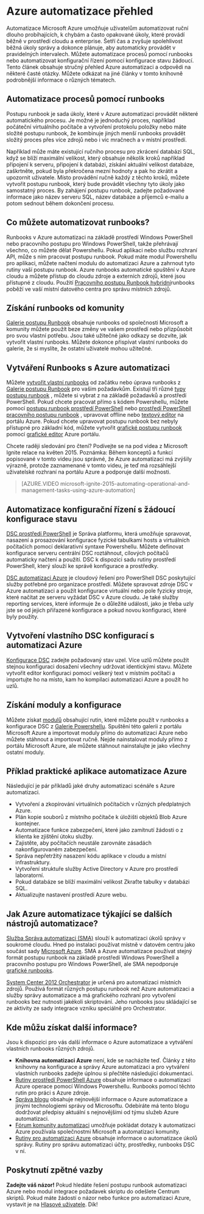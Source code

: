 <properties
    pageTitle="Co je Azure automatizaci | Microsoft Azure"
    description="Zjistěte, jaké hodnoty poskytuje Azure automatizaci a projděte si odpovědi na běžné otázky tak, aby mohli rovnou začít v tématu Vytvoření, použití runbooks a DSC automatizaci Azure."
    services="automation"
    documentationCenter=""
    authors="mgoedtel"
    manager="jwhit"
    editor=""
    keywords="Co je automatizaci, azure automatizaci, azure automatizaci příklady"/>
<tags
    ms.service="automation"
    ms.workload="tbd"
    ms.tgt_pltfrm="na"
    ms.devlang="na"
    ms.topic="get-started-article" 
    ms.date="05/10/2016"
    ms.author="magoedte;bwren"/>

# <a name="azure-automation-overview"></a>Azure automatizace přehled

Automatizace Microsoft Azure umožňuje uživatelům automatizovat ruční dlouho probíhajících, k chybám a často opakované úkoly, které provádí běžně v prostředí cloudu a enterprise. Šetří čas a zvyšuje spolehlivost běžná úkoly správy a dokonce plánuje, aby automaticky provádět v pravidelných intervalech. Můžete automatizace procesů pomocí runbooks nebo automatizovat konfigurační řízení pomocí konfigurace stavu žádoucí. Tento článek obsahuje stručný přehled Azure automatizaci a odpovědi na některé časté otázky. Můžete odkázat na jiné články v tomto knihovně podrobnější informace o různých tématech.


## <a name="automating-processes-with-runbooks"></a>Automatizace procesů pomocí runbooks

Postupu runbook je sada úkoly, které v Azure automatizaci provádět některé automatického procesu. Je možné je jednoduchý proces, například počáteční virtuálního počítače a vytvoření protokolu položky nebo máte složité postupu runbook, že kombinuje jiných menší runbooks provádět složitý proces přes více zdrojů nebo i víc mračnech a v místní prostředí.  

Například může máte existující ručního procesu pro zkrácení databázi SQL, když se blíží maximální velikost, který obsahuje několik kroků například připojení k serveru, připojení k databázi, získání aktuální velikost databáze, zaškrtněte, pokud byla překročena mezní hodnoty a pak ho zkrátit a upozornit uživatele. Místo provádění ručně každý z těchto kroků, můžete vytvořit postupu runbook, který bude provádět všechny tyto úkoly jako samostatný proces. By zahájení postupu runbook, zadejte požadované informace jako název serveru SQL, název databáze a příjemců e-mailu a potom sednout během dokončení procesu. 


## <a name="what-can-runbooks-automate"></a>Co můžete automatizovat runbooks?

Runbooks v Azure automatizaci na základě prostředí Windows PowerShell nebo pracovního postupu pro Windows PowerShell, takže přehrávají všechno, co můžete dělat Powershellu. Pokud aplikaci nebo službu rozhraní API, může s ním pracovat postupu runbook. Pokud máte modul Powershellu pro aplikaci, můžete načtení modulu do automatizaci Azure a zahrnout tyto rutiny vaší postupu runbook. Azure runbooks automatické spuštění v Azure cloudu a můžete přístup do cloudu zdroje a externích zdrojů, které jsou přístupné z cloudu. Použití [Pracovního postupu Runbook hybridní](automation-hybrid-runbook-worker.md)runbooks poběží ve vaší místní datového centra pro správu místních zdrojů. 


## <a name="getting-runbooks-from-the-community"></a>Získání runbooks od komunity

[Galerie postupu Runbook](automation-runbook-gallery.md#runbooks-in-runbook-gallery) obsahuje runbooks od společnosti Microsoft a komunity můžete použít beze změny ve vašem prostředí nebo přizpůsobit pro svou vlastní potřebu. Jsou také užitečné jako odkazy se dozvíte, jak vytvořit vlastní runbooks. Můžete dokonce přispívat vlastní runbooks do galerie, že si myslíte, že ostatní uživatelé mohou užitečné. 


## <a name="creating-runbooks-with-azure-automation"></a>Vytváření Runbooks s Azure automatizaci 

Můžete [vytvořit vlastní runbooks](automation-creating-importing-runbook.md) od začátku nebo úprava runbooks z [Galerie postupu Runbook](http://msdn.microsoft.com/library/azure/dn781422.aspx) pro vašim požadavkům. Existují tři různé [typy postupu runbook](automation-runbook-types.md) , můžete si vybrat z na základě požadavků a prostředí PowerShell. Pokud chcete pracovat přímo s kódem Powershellu, můžete pomocí [postupu runbook prostředí PowerShell](automation-runbook-types.md#powershell-runbooks) nebo [prostředí PowerShell pracovního postupu runbook](automation-runbook-types.md#powershell-workflow-runbooks) , upravovat offline nebo [textový editor](http://msdn.microsoft.com/library/azure/dn879137.aspx) na portálu Azure. Pokud chcete upravovat postupu runbook bez nebyly přístupné pro základní kód, můžete vytvořit [grafické postupu runbook](automation-runbook-types.md#graphical-runbooks) pomocí [grafické editor](automation-graphical-authoring-intro.md) Azure portálu. 

Chcete raději sledování pro čtení? Podívejte se na pod videa z Microsoft Ignite relace na květen 2015. Poznámka: Během konceptů a funkcí popisované v tomto videu jsou správné, že Azure automatizaci má zvýšily výrazně, protože zaznamenané v tomto videu, je teď má rozsáhlejší uživatelské rozhraní na portálu Azure a podporuje další možnosti.

> [AZURE.VIDEO microsoft-ignite-2015-automating-operational-and-management-tasks-using-azure-automation]


## <a name="automating-configuration-management-with-desired-state-configuration"></a>Automatizace konfigurační řízení s žádoucí konfigurace stavu 

[DSC prostředí PowerShell](https://technet.microsoft.com/library/dn249912.aspx) je Správa platformu, která umožňuje spravovat, nasazení a prosazování konfigurace fyzické tabulkami hosts a virtuálních počítačích pomocí deklarativní syntaxe Powershellu. Můžete definovat konfigurace serveru centrální DSC roztáhnout, cílových počítačů automaticky načtení a použití. DSC k dispozici sadu rutiny prostředí PowerShell, který slouží ke správě konfigurace a prostředky.  

[DSC automatizaci Azure](automation-dsc-overview.md) je cloudový řešení pro PowerShell DSC poskytující služby potřebné pro organizace prostředí.  Můžete spravovat zdroje DSC v Azure automatizaci a použít konfigurace virtuální nebo pole fyzicky stroje, které načítat ze serveru vyžádat DSC v Azure cloudu.  Je také služby reporting services, které informuje že o důležité události, jako je třeba uzly jste se od jejich přiřazené konfigurace a pokud novou konfiguraci, které byly použity. 


## <a name="creating-your-own-dsc-configurations-with-azure-automation"></a>Vytvoření vlastního DSC konfigurací s automatizaci Azure

[Konfigurace DSC](automation-dsc-overview.md#azure-automation-dsc-terms) zadejte požadovaný stav uzel.  Více uzlů můžete použít stejnou konfiguraci dosažení všechny udržovat identickými stavu.  Můžete vytvořit editor konfiguraci pomocí veškerý text v místním počítači a importujte ho na místo, kam ho kompilaci automatizaci Azure a použít ho uzlů.


## <a name="getting-modules-and-configurations"></a>Získání moduly a konfigurace 

Můžete získat [modulů](automation-runbook-gallery.md#modules-in-powershell-gallery) obsahující rutin, které můžete použít v runbooks a konfigurace DSC z [Galerie Powershellu](http://www.powershellgallery.com/). Spuštění této galerii z portálu Microsoft Azure a importovat moduly přímo do automatizaci Azure nebo můžete stáhnout a importovat ručně. Nejde nainstalovat moduly přímo z portálu Microsoft Azure, ale můžete stáhnout nainstalujte je jako všechny ostatní moduly. 


## <a name="example-practical-applications-of-azure-automation"></a>Příklad praktické aplikace automatizace Azure 

Následující je pár příkladů jaké druhy automatizaci scénáře s Azure automatizaci. 

* Vytvoření a zkopírování virtuálních počítačích v různých předplatných Azure. 
* Plán kopie souborů z místního počítače k úložišti objektů Blob Azure kontejner. 
* Automatizace funkce zabezpečení, které jako zamítnutí žádosti o z klienta ke zjištění útoku služby. 
* Zajistěte, aby počítačích neustále zarovnáte zásadách nakonfigurovaném zabezpečení.
* Správa nepřetržitý nasazení kódu aplikace v cloudu a místní infrastruktury. 
* Vytvoření struktuře služby Active Directory v Azure pro prostředí laboratorní. 
* Pokud databáze se blíží maximální velikost Zkraťte tabulky v databázi SQL. 
* Aktualizujte nastavení prostředí Azure webu. 


## <a name="how-does-azure-automation-relate-to-other-automation-tools"></a>Jak Azure automatizace týkající se dalších nástrojů automatizace?

[Služba Správa automatizaci (SMA)](http://technet.microsoft.com/library/dn469260.aspx) slouží k automatizaci úkolů správy v soukromé cloudu. Hned po instalaci používat místně v datovém centru jako součást sady [Microsoft Azure](https://www.microsoft.com/en-us/server-cloud/). SMA a Azure automatizace používat stejný formát postupu runbook na základě prostředí Windows PowerShell a pracovního postupu pro Windows PowerShell, ale SMA nepodporuje [grafické runbooks](automation-graphical-authoring-intro.md).  

[System Center 2012 Orchestrator](http://technet.microsoft.com/library/hh237242.aspx) je určená pro automatizaci místních zdrojů. Používá formát různých postupu runbook než Azure automatizaci a služby správy automatizace a má grafického rozhraní pro vytvoření runbooks bez nutnosti jakékoli skriptování. Jeho runbooks jsou skládající se ze aktivity ze sady integrace vzniku speciálně pro Orchestrator. 


## <a name="where-can-i-get-more-information"></a>Kde můžu získat další informace? 

Jsou k dispozici pro vás další informace o Azure automatizace a vytváření vlastních runbooks různých zdrojů. 

* **Knihovna automatizaci Azure** není, kde se nacházíte teď. Články z této knihovny na konfigurace a správy Azure automatizaci a pro vytváření vlastních runbooks zadejte úplnou si přečtěte následující dokumentaci. 
* [Rutiny prostředí PowerShell Azure](http://msdn.microsoft.com/library/jj156055.aspx) obsahuje informace o automatizaci Azure operace pomocí Windows Powershellu. Runbooks pomocí těchto rutin pro práci s Azure zdroje. 
* [Správa blogu](https://azure.microsoft.com/blog/tag/azure-automation/) obsahuje nejnovější informace o Azure automatizace a jinými technologiemi správy od Microsoftu. Odebíráte má tento blogu dodržovat předpisy aktuální s nejnovějšími od týmu služeb Azure automatizaci. 
* [Fórum komunity automatizaci](http://go.microsoft.com/fwlink/p/?LinkId=390561) umožňuje pokládat dotazy k automatizaci Azure používala společnostmi Microsoft a automatizaci komunity. 
* [Rutiny pro automatizaci Azure](https://msdn.microsoft.com/library/mt244122.aspx) obsahuje informace o automatizace úkolů správy. Rutiny pro správu automatizaci účty, prostředky, runbooks DSC v ní.


## <a name="can-i-provide-feedback"></a>Poskytnutí zpětné vazby 

**Zadejte váš názor!** Pokud hledáte řešení postupu runbook automatizaci Azure nebo modul integrace požadavek skriptu do odešlete Centrum skriptů. Pokud máte žádostí o názor nebo funkce pro automatizaci Azure, vystavit je na [Hlasové uživatele](http://feedback.windowsazure.com/forums/34192--general-feedback). Dík! 


